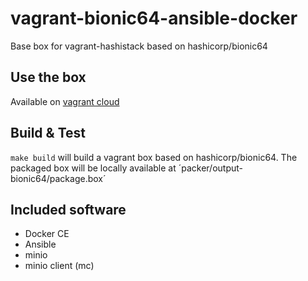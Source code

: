 # vagrant-bionic64-ansible-docker
Base box for vagrant-hashistack based on hashicorp/bionic64

## Use the box
Available on [vagrant cloud](https://app.vagrantup.com/fredrikhgrelland/boxes/bionic64-ansible-docker)

## Build & Test

`make build` will build a vagrant box based on hashicorp/bionic64. The packaged box will be locally available at ´packer/output-bionic64/package.box´

## Included software

- Docker CE
- Ansible
- minio
- minio client (mc)